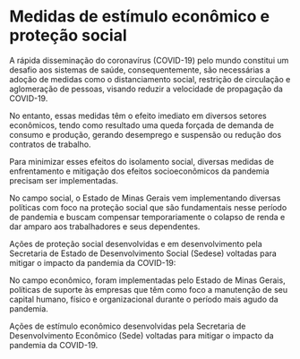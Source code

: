 
# Medidas de estímulo econômico e proteção social

A rápida disseminação do coronavírus (COVID-19) pelo mundo constitui um desafio aos sistemas de saúde, consequentemente, são necessárias a adoção de medidas como o distanciamento social, restrição de circulação e aglomeração de pessoas, visando reduzir a velocidade de propagação da COVID-19.

No entanto, essas medidas têm o efeito imediato em diversos setores econômicos, tendo como resultado uma queda forçada de demanda de consumo e produção, gerando desemprego e suspensão ou redução dos contratos de trabalho. 

Para minimizar esses efeitos do isolamento social, diversas medidas de enfrentamento e mitigação dos efeitos socioeconômicos da pandemia precisam ser implementadas.

No campo social, o Estado de Minas Gerais vem implementando diversas políticas com foco na proteção social que são fundamentais nesse período de pandemia e buscam compensar temporariamente o colapso de renda e dar amparo aos trabalhadores e seus dependentes. 

Ações de proteção social desenvolvidas e em desenvolvimento pela Secretaria de Estado de Desenvolvimento Social (Sedese) voltadas para mitigar o impacto da pandemia da COVID-19:

No campo econômico, foram implementadas pelo Estado de Minas Gerais, políticas de suporte às empresas que têm como foco a manutenção de seu capital humano, físico e organizacional durante o período mais agudo da pandemia. 

Ações de estímulo econômico desenvolvidas pela Secretaria de Desenvolvimento Econômico (Sede) voltadas para mitigar o impacto da pandemia da COVID-19.

